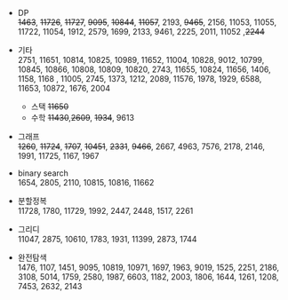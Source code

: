 * DP     
~~1463~~, ~~11726~~, ~~11727~~, ~~9095~~, ~~10844~~, ~~11057~~, 2193, ~~9465~~, 2156, 11053, 11055, 11722, 11054, 1912, 2579, 1699, 2133, 9461, 2225, 2011, 11052 ,~~2244~~      

* 기타     
2751,  11651, 10814, 10825, 10989, 11652, 11004, 10828, 9012, 10799, 10845, 10866, 10808, 10809, 10820, 2743, 11655, 10824, 11656, 1406, 1158, 1168 , 11005, 2745, 1373, 1212, 2089, 11576, 1978, 1929, 6588, 11653, 10872, 1676, 2004   
    * 스택
    ~~11650~~
    * 수학
    ~~11430~~,~~2609~~, ~~1934~~, 9613

* 그래프       
~~1260~~, ~~11724~~, ~~1707~~, ~~10451~~, ~~2331~~, ~~9466~~, 2667, 4963, 7576, 2178, 2146, 1991, 11725, 1167, 1967         

* binary search      
1654, 2805, 2110, 10815, 10816, 11662            

* 분할정복       
11728, 1780, 11729, 1992, 2447, 2448, 1517, 2261         

* 그리디         
11047, 2875, 10610, 1783, 1931, 11399, 2873, 1744         

* 완전탐색        
1476, 1107, 1451, 9095, 10819, 10971, 1697, 1963, 9019, 1525, 2251, 2186, 3108, 5014, 1759, 2580, 1987, 6603, 1182, 2003, 1806, 1644, 1261, 1208, 7453, 2632, 2143      
